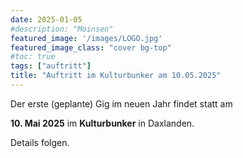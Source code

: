 ```yaml
---
date: 2025-01-05
#description: "Moinsen"
featured_image: '/images/LOGO.jpg'
featured_image_class: "cover bg-top"
#toc: true
tags: ["auftritt"]
title: "Auftritt im Kulturbunker am 10.05.2025"
---
```


Der erste (geplante) Gig im neuen Jahr findet statt am

**10. Mai 2025** im **Kulturbunker** in Daxlanden.

Details folgen.
